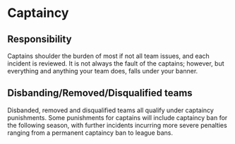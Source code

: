 # Captaincy

## Responsibility
Captains shoulder the burden of most if not all team issues, and each incident is reviewed. It is not always the fault of the captains; however, but everything and anything your team does, falls under your banner.

## Disbanding/Removed/Disqualified teams
Disbanded, removed and disqualified teams all qualify under captaincy punishments.
Some punishments for captains will include captaincy ban for the following season, with further incidents incurring more severe penalties ranging from a permanent captaincy ban to league bans.